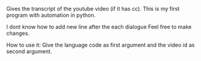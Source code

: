 Gives the transcript of the youtube video (if it has cc). 
This is my first program with automation in python.

I dont know how to add new line after the each dialogue
Feel free to make changes.

How to use it:
Give the language code as first argument and the video id as second argument.
